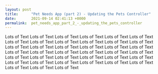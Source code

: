 ```yaml
---
layout: post
title:      "Pet Needs App (part 2) - Updating the Pets Controller"
date:       2021-09-14 02:41:13 +0000
permalink:  pet_needs_app_part_2_-_updating_the_pets_controller
---
```



Lots of Text
Lots of Text
Lots of Text
Lots of Text
Lots of Text
Lots of Text
Lots of Text
Lots of Text
Lots of Text
Lots of Text
Lots of Text
Lots of Text
Lots of Text
Lots of Text
Lots of Text
Lots of Text
Lots of Text
Lots of Text
Lots of Text
Lots of Text
Lots of Text
Lots of Text
Lots of Text
Lots of Text
Lots of Text
Lots of Text
Lots of Text
Lots of Text
Lots of Text
Lots of Text
Lots of Text
Lots of Text
Lots of Text
Lots of Text
Lots of Text
Lots of Text
Lots of Text
Lots of Text
Lots of Text

